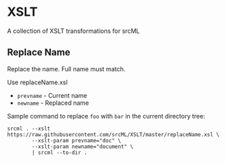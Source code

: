 # XSLT

A collection of XSLT transformations for srcML

## Replace Name

Replace the name. Full name must match.

Use replaceName.xsl

* `prevname` - Current name
* `newname` - Replaced name

Sample command to replace `foo` with `bar` in the current directory tree:

```console
srcml . --xslt https://raw.githubusercontent.com/srcML/XSLT/master/replaceName.xsl \
        --xslt-param prevname="doc" \
        --xslt-param newname="document" \
        | srcml --to-dir .
```
